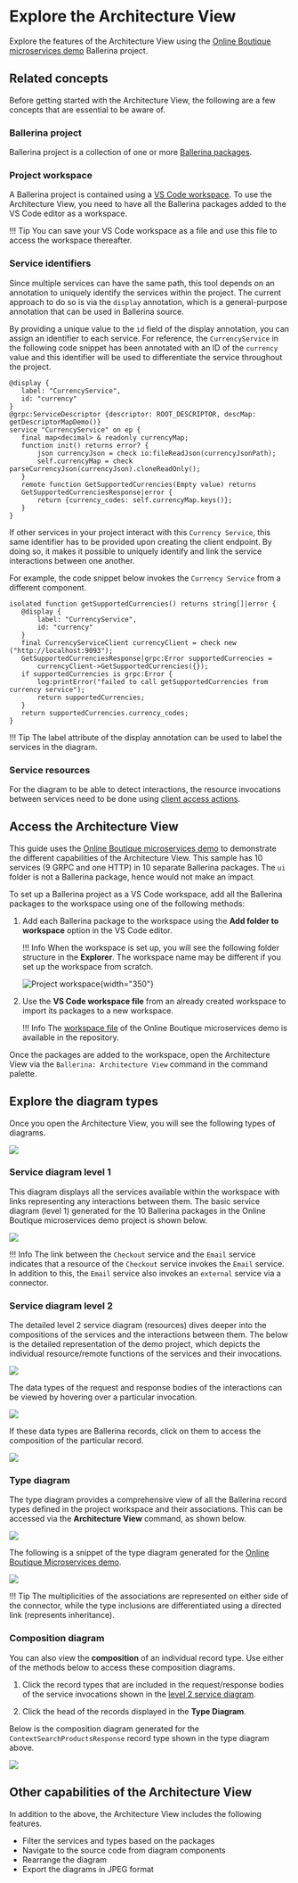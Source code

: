# Explore the Architecture View

Explore the features of the Architecture View using the [Online Boutique microservices demo](https://github.com/ballerina-guides/gcp-microservices-demo) Ballerina project.

## Related concepts

Before getting started with the Architecture View, the following are a few concepts that are essential to be aware of.

### Ballerina project

 Ballerina project is a collection of one or more [Ballerina packages](https://ballerina.io/learn/package-references/).

### Project workspace

A Ballerina project is contained using a [VS Code workspace](https://code.visualstudio.com/docs/editor/workspaces). To use the Architecture View, you need to have all the Ballerina packages added to the VS Code editor as a workspace.

!!! Tip
    You can save your VS Code workspace as a file and use this file to access the workspace thereafter.

### Service identifiers

Since multiple services can have the same path, this tool depends on an annotation to uniquely identify the services within the project. The current approach to do so is via the `display` annotation, which is a general-purpose annotation that can be used in Ballerina source.

By providing a unique value to the `id` field of the display annotation, you can assign an identifier to each service. For reference, the `CurrencyService` in the following code snippet has been annotated with an ID of the `currency` value and this identifier will be used to differentiate the service throughout the project.

```ballerina
@display {
   label: "CurrencyService",
   id: "currency"
}
@grpc:ServiceDescriptor {descriptor: ROOT_DESCRIPTOR, descMap: getDescriptorMapDemo()}
service "CurrencyService" on ep {
   final map<decimal> & readonly currencyMap;
   function init() returns error? {
       json currencyJson = check io:fileReadJson(currencyJsonPath);
       self.currencyMap = check parseCurrencyJson(currencyJson).cloneReadOnly();
   }
   remote function GetSupportedCurrencies(Empty value) returns 
   GetSupportedCurrenciesResponse|error {
       return {currency_codes: self.currencyMap.keys()};
   }
}
```

If other services in your project interact with this `Currency Service`, this same identifier has to be provided upon creating the client endpoint. By doing so, it makes it possible to uniquely identify and link the service interactions between one another. 

For example, the code snippet below invokes the `Currency Service` from a different component.

```ballerina
isolated function getSupportedCurrencies() returns string[]|error {
   @display {
       label: "CurrencyService",
       id: "currency"
   }
   final CurrencyServiceClient currencyClient = check new ("http://localhost:9093");
   GetSupportedCurrenciesResponse|grpc:Error supportedCurrencies = 
       currencyClient->GetSupportedCurrencies({});
   if supportedCurrencies is grpc:Error {
       log:printError("failed to call getSupportedCurrencies from currency service");
       return supportedCurrencies;
   }
   return supportedCurrencies.currency_codes;
}
```

!!! Tip
    The label attribute of the display annotation can be used to label the services in the diagram.

### Service resources

For the diagram to be able to detect interactions, the resource invocations between services need to be done using [client access actions](https://ballerina.io/downloads/swan-lake-release-notes/swan-lake-2201.2.0#support-for-resource-methods-in-client-objects).

## Access the Architecture View

This guide uses the [Online Boutique microservices demo](https://github.com/ballerina-guides/gcp-microservices-demo) to demonstrate the different capabilities of the Architecture View. This sample has 10 services (9 GRPC and one HTTP) in 10 separate Ballerina packages. The `ui` folder is not a Ballerina package, hence would not make an impact. 

To set up a Ballerina project as a VS Code workspace, add all the Ballerina packages to the workspace using one of the following methods: 

1. Add each Ballerina package to the workspace using the **Add folder to workspace** option in the VS Code editor.

    !!! Info 
        When the workspace is set up, you will see the following folder structure in the **Explorer**. The workspace name may be different if you set up the workspace from scratch.

      ![Project workspace](../img/visual-programming/architecture-view/architecture-diagram/project-workspace.png){width="350"}

2. Use the **VS Code workspace file** from an already created workspace to import its packages to a new workspace.

    !!! Info 
        The [workspace file](https://github.com/ballerina-guides/gcp-microservices-demo/blob/main/project.code-workspace) of the Online Boutique microservices demo is available in the repository. 

Once the packages are added to the workspace, open the Architecture View via the `Ballerina: Architecture View` command in the command palette.

## Explore the diagram types

Once you open the Architecture View, you will see the following types of diagrams.

<img src="https://wso2.com/ballerina/vscode/docs/img/visual-programming/architecture-view/architecture-diagram/diagram-types.gif" class="cInlineImage-full"/>

### Service diagram level 1

This diagram displays all the services available within the workspace with links representing any interactions between them. The basic service diagram (level 1) generated for the 10 Ballerina packages in the Online Boutique microservices demo project is shown below.

<img src="https://wso2.com/ballerina/vscode/docs/img/visual-programming/architecture-view/architecture-diagram/service-level-one-copy.png" class="cInlineImage-full"/>

!!! Info
    The link between the `Checkout` service and the `Email` service indicates that a resource of the `Checkout` service invokes the `Email` service. In addition to this, the `Email` service also invokes an `external` service via a connector.

### Service diagram level 2

The detailed level 2 service diagram (resources) dives deeper into the compositions of the services and the interactions between them. The below is the detailed representation of the demo project, which depicts the individual resource/remote functions of the services and their invocations.

<img src="https://wso2.com/ballerina/vscode/docs/img/visual-programming/architecture-view/architecture-diagram/service-level-two-copy.png" class="cInlineImage-full"/>

The data types of the request and response bodies of the interactions can be viewed by hovering over a particular invocation.

<img src="https://wso2.com/ballerina/vscode/docs/img/visual-programming/architecture-view/architecture-diagram/level-two-invocation-data-types.gif" class="cInlineImage-full"/>

If these data types are Ballerina records, click on them to access the composition of the particular record.

<img src="https://wso2.com/ballerina/vscode/docs/img/visual-programming/architecture-view/architecture-diagram/level-two-to-type-composition.gif" class="cInlineImage-full"/>

### Type diagram

The type diagram provides a comprehensive view of all the Ballerina record types defined in the project workspace and their associations. This can be accessed via the **Architecture View** command, as shown below.

<img src="https://wso2.com/ballerina/vscode/docs/img/visual-programming/architecture-view/type-diagram/type-diagram.gif" class="cInlineImage-full"/>

The following is a snippet of the type diagram generated for the [Online Boutique Microservices demo](https://github.com/ballerina-guides/gcp-microservices-demo). 

<img src="https://wso2.com/ballerina/vscode/docs/img/visual-programming/architecture-view/type-diagram/gcp-type-diagram.png" class="cInlineImage-full"/>

!!! Tip 
    The multiplicities of the associations are represented on either side of the connector, while the type inclusions are differentiated using a directed link (represents inheritance).

### Composition diagram

You can also view the **composition** of an individual record type. Use either of the methods below to access these composition diagrams.

1. Click the record types that are included in the request/response bodies of the service invocations shown in the [level 2 service diagram](../design-the-project/explore-the-architecture-view/#service-diagram-level-2).

2. Click the head of the records displayed in the **Type Diagram**.

Below is the composition diagram generated for the `ContextSearchProductsResponse` record type shown in the type diagram above.

<img src="../img/visual-programming/architecture-view/type-diagram/gcp-type-composition.png" class="cInlineImage-full"/>

## Other capabilities of the Architecture View

In addition to the above, the Architecture View includes the following features.

- Filter the services and types based on the packages
- Navigate to the source code from diagram components
- Rearrange the diagram
- Export the diagrams in JPEG format